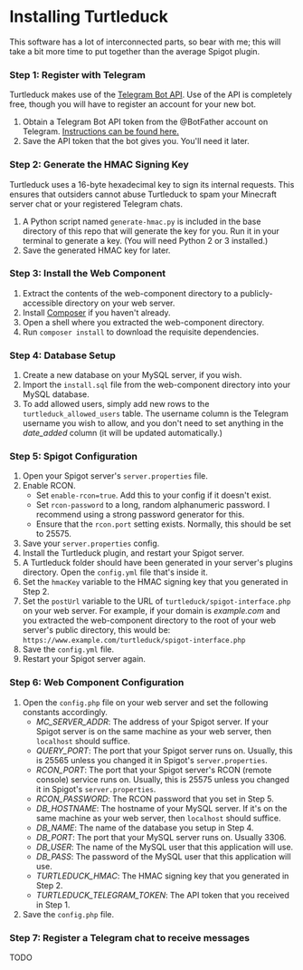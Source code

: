 # Installing Turtleduck

This software has a lot of interconnected parts, so bear with me; this will 
take a bit more time to put together than the average Spigot plugin.

### Step 1: Register with Telegram
Turtleduck makes use of the [Telegram Bot API](https://core.telegram.org/bots).
Use of the API is completely free, though you will have to register an account 
for your new bot.

 1. Obtain a Telegram Bot API token from the @BotFather account on Telegram. 
 [Instructions can be found here.](https://core.telegram.org/bots#6-botfather)
 2. Save the API token that the bot gives you. You'll need it later.
 
### Step 2: Generate the HMAC Signing Key
Turtleduck uses a 16-byte hexadecimal key to sign its internal requests. This 
ensures that outsiders cannot abuse Turtleduck to spam your Minecraft server 
chat or your registered Telegram chats.
 
 1. A Python script named `generate-hmac.py` is included in the base directory 
 of this repo that will generate the key for you. Run it in your terminal to 
 generate a key. (You will need Python 2 or 3 installed.)
 2. Save the generated HMAC key for later.
 
### Step 3: Install the Web Component
 1. Extract the contents of the web-component directory to a 
 publicly-accessible directory on your web server.
 2. Install [Composer](https://getcomposer.org/) if you haven't already.
 3. Open a shell where you extracted the web-component directory.
 4. Run `composer install` to download the requisite dependencies.

### Step 4: Database Setup
 1. Create a new database on your MySQL server, if you wish.
 2. Import the `install.sql` file from the web-component directory into your 
 MySQL database.
 3. To add allowed users, simply add new rows to the `turtleduck_allowed_users`
 table. The username column is the Telegram username you wish to allow, and 
 you don't need to set anything in the *date_added* column (it will be 
 updated automatically.)

### Step 5: Spigot Configuration
 1. Open your Spigot server's `server.properties` file.
 2. Enable RCON.
     - Set `enable-rcon=true`. Add this to your config if it doesn't exist.
     - Set `rcon-password` to a long, random alphanumeric password. I recommend 
     using a strong password generator for this.
     - Ensure that the `rcon.port` setting exists. Normally, this should be set 
     to 25575.
 3. Save your `server.properties` config.
 4. Install the Turtleduck plugin, and restart your Spigot server.
 5. A Turtleduck folder should have been generated in your server's plugins
 directory. Open the `config.yml` file that's inside it.
 6. Set the `hmacKey` variable to the HMAC signing key that you generated in
 Step 2.
 7. Set the `postUrl` variable to the URL of 
 `turtleduck/spigot-interface.php` on your web server. For example, if your 
 domain is *example.com* and you extracted the web-component directory to 
 the root of your web server's public directory, this would be:
 `https://www.example.com/turtleduck/spigot-interface.php`
 8. Save the `config.yml` file.
 9. Restart your Spigot server again.
 
### Step 6: Web Component Configuration
 1. Open the `config.php` file on your web server and set the following 
 constants accordingly.
     - *MC_SERVER_ADDR*: The address of your Spigot server.
     If your Spigot server is on the same machine as your web server, then 
     `localhost` should suffice.
     - *QUERY_PORT*: The port that your Spigot server runs on. Usually, this 
     is 25565 unless you changed it in Spigot's `server.properties`.
     - *RCON_PORT*: The port that your Spigot server's RCON (remote console) 
     service runs on. Usually, this is 25575 unless you changed it in Spigot's 
     `server.properties`.
     - *RCON_PASSWORD*: The RCON password that you set in Step 5.
     - *DB_HOSTNAME*: The hostname of your MySQL server. If it's on the same
     machine as your web server, then `localhost` should suffice.
     - *DB_NAME*: The name of the database you setup in Step 4.
     - *DB_PORT*: The port that your MySQL server runs on. Usually 3306.
     - *DB_USER*: The name of the MySQL user that this application will use.
     - *DB_PASS*: The password of the MySQL user that this application will use.
     - *TURTLEDUCK_HMAC*: The HMAC signing key that you generated in Step 2.
     - *TURTLEDUCK_TELEGRAM_TOKEN*: The API token that you received in Step 1.
 2. Save the `config.php` file.

### Step 7: Register a Telegram chat to receive messages
TODO